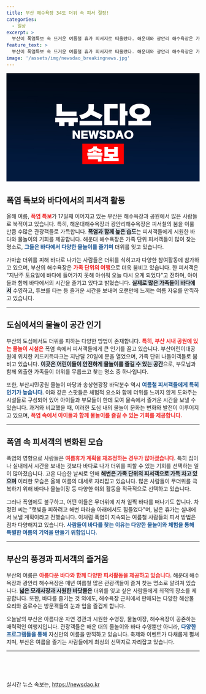 ```yaml
---
title: 부산 해수욕장 34도 더위 속 피서 절정!
categories:
  - 일상
excerpt: >
  부산이 폭염특보 속 뜨거운 여름철 휴가 피서지로 떠올랐다. 해운대와 광안리 해수욕장은 가족 단위 관광객들로 북적이며 시원한 바다를 즐기는 이들로 가득 찼다. 물놀이 공원 또한 피서의 명소로 성장했다. 더위 속 여행자의 모습, 놓치지 마세요!
feature_text: >
  부산이 폭염특보 속 뜨거운 여름철 휴가 피서지로 떠올랐다. 해운대와 광안리 해수욕장은 가족 단위 관광객들로 북적이며 시원한 바다를 즐기는 이들로 가득 찼다. 물놀이 공원 또한 피서의 명소로 성장했다. 더위 속 여행자의 모습, 놓치지 마세요!
image: '/assets/img/newsdao_breakingnews.jpg'
---
```


<p><img src="/assets/img/newsdao_breakingnews.jpg" alt="pcversion 속보" /></p>

<h2 data-ke-size="size26">폭염 특보와 바다에서의 피서객 활동</h2>

<p data-ke-size="size16">올해 여름, <b><span style="color: #ee2323;">폭염 특보</span></b>가 17일째 이어지고 있는 부산은 해수욕장과 공원에서 많은 사람들로 북적이고 있습니다. 특히, 해운대해수욕장과 광안리해수욕장은 피서철의 붐을 이룰 만큼 수많은 관광객들로 가득합니다. <b><span style="background-color: #21538527;">폭염과 함께 높은 습도</span></b>는 피서객들에게 시원한 바다와 물놀이의 기회를 제공합니다. 해운대 해수욕장은 가족 단위 피서객들이 많이 찾는 명소로, <b><span style="color: #1a5490;">그들은 바다에서 다양한 물놀이를 즐기며</span></b> 더위를 잊고 있습니다.</p>

<p data-ke-size="size16">가마솥 더위를 피해 바다로 나가는 사람들은 더위를 식히고자 다양한 참여활동에 참가하고 있으며, 부산의 해수욕장은 <b><span style="color: #ee2323;">가족 단위의 여행</span></b>으로 더욱 붐비고 있습니다. 한 피서객은 "지난주 토요일에 바다에 들어가지 못해 아쉬워 오늘 다시 오게 되었다"고 전하며, 아이들과 함께 바다에서의 시간을 즐기고 있다고 밝혔습니다. <b><span style="background-color: #21538527;">실제로 많은 가족들이 바다에서</span></b> 수영하고, 튜브를 타는 등 즐거운 시간을 보내며 오랜만에 느끼는 여름 자유를 만끽하고 있습니다.</p>

<hr>

<h2 data-ke-size="size26">도심에서의 물놀이 공간 인기</h2>

<p data-ke-size="size16">부산의 도심에서도 더위를 피하는 다양한 방법이 존재합니다. <b><span style="color: #ee2323;">특히, 부산 시내 공원에 있는 물놀이 시설은</span></b> 폭염 속에서 피서객들에게 큰 인기를 끌고 있습니다. 부산어린이대공원에 위치한 키드키득파크는 지난달 20일에 문을 열었으며, 가족 단위 나들이객들로 붐비고 있습니다. <b><span style="background-color: #21538527;">이곳은 어린이들이 안전하게 물놀이를 즐길 수 있는 공간</span></b>으로, 부모님과 함께 외출한 가족들이 더위를 무릅쓰고 찾는 명소 중 하나입니다.</p>

<p data-ke-size="size16">또한, 부산시민공원 물놀이 마당과 송상현광장 바닥분수 역시 <b><span style="color: #1a5490;">여름철 피서객들에게 특히 인기가 높습니다</span></b>. 이와 같은 스팟들은 체험적 요소와 함께 더위를 느끼지 않게 도와주는 시설들로 구성되어 있어 아이들과 부모들이 한데 모여 물속에서 즐거운 시간을 보낼 수 있습니다. 과거와 비교했을 때, 이러한 도심 내의 물놀이 문화는 변화와 발전이 이루어지고 있으며, <b><span style="color: #ee2323;">폭염 속에서 아이들과 함께 물놀이를 즐길 수 있는 기회를 제공합니다.</span></b></p>

<hr>

<h2 data-ke-size="size26">폭염 속 피서객의 변화된 모습</h2>

<p data-ke-size="size16">폭염의 영향으로 사람들은 <b><span style="color: #ee2323;">여름휴가 계획을 재조정하는 경우가 많아졌습니다</span></b>. 특히 집이나 실내에서 시간을 보내는 것보다 바다로 나가 더위를 피할 수 있는 기회를 선택하는 일이 많아졌습니다. 고온 다습한 날씨로 인해 <b><span style="background-color: #21538527;">해변은 가족 단위의 피서객으로 가득 차고 있으며</span></b> 이러한 모습은 올해 여름의 대세로 자리잡고 있습니다. 많은 사람들이 무더위를 극복하기 위해 바다나 물놀이장 등 다양한 야외 활동을 적극적으로 선택하고 있습니다.</p>

<p data-ke-size="size16">그러나 폭염에도 불구하고, 어떤 이들은 무더위에 지쳐 일찍 바다를 떠나기도 합니다. 차정민 씨는 "햇빛을 피하려고 해변 파라솔 아래에서도 힘들었다"며, 남은 휴가는 실내에서 보낼 계획이라고 전했습니다. 이처럼 폭염이 지속되는 여름철 사람들의 피서 방법은 점차 다양해지고 있습니다. <b><span style="color: #1a5490;">사람들이 바다를 찾는 이유는 다양한 물놀이와 체험을 통해 특별한 여름의 기억을 만들기 위함입니다.</span></b></p>

<hr>

<h2 data-ke-size="size26">부산의 풍경과 피서객의 즐거움</h2>

<p data-ke-size="size16">부산의 여름은 <b><span style="color: #ee2323;">아름다운 바다와 함께 다양한 피서활동을 제공하고 있습니다</span></b>. 해운대 해수욕장과 광안리 해수욕장은 매년 여름철 많은 관광객들이 즐겨 찾는 명소로 알려져 있습니다. <b><span style="background-color: #21538527;">넓은 모래사장과 시원한 바닷물은</span></b> 더위를 잊고 싶은 사람들에게 최적의 장소를 제공합니다. 또한, 바다를 즐기는 것 외에도, 해수욕장 근처에서 판매되는 다양한 해산물 요리와 음료수는 방문객들의 눈과 입을 즐겁게 합니다.</p>

<p data-ke-size="size16">오늘날의 부산은 아름다운 자연 경관과 시원한 수영장, 물놀이장, 해수욕장이 공존하는 매력적인 여행지입니다. 관광객들은 해운 대의 물놀이와 바다 수영뿐만 아니라, <b><span style="color: #1a5490;">다양한 프로그램들을 통해</span></b> 자신만의 여름을 만끽하고 있습니다. 축제와 이벤트가 다채롭게 펼쳐지며, 부산은 여름을 즐기는 사람들에게 최상의 선택지로 자리잡고 있습니다.</p>

<hr>

<p data-ke-size="size16">&nbsp;</p>

<p data-ke-size="size16">&nbsp;</p>
실시간 뉴스 속보는, <a href="https://newsdao.kr" rel="dofollow">https://newsdao.kr</a>


